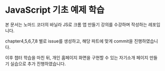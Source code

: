 # JavaScript 기초 예제 학습

본 문서는 노마드 코더의 바닐라 JS로 크롬 앱 만들기 강의를 수강하며 작성하는 레포입니다.

chapter4,5,6,7,8 별로 issue를 생성하고, 해당 파트에 맞게 commit을 진행하였습니다.

이후 챕터 학습을 마친 뒤, 개인 홈페이지 화면을 구현할 수 있는 자기소개 페이지 만들기 실습으로 추가 진행하였습니다.
